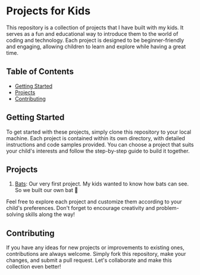 # Projects for Kids

This repository is a collection of projects that I have built with my kids. It serves as a fun and educational way to introduce them to the world of coding and technology. Each project is designed to be beginner-friendly and engaging, allowing children to learn and explore while having a great time.

## Table of Contents

- [Getting Started](#getting-started)
- [Projects](#projects)
- [Contributing](#contributing)


## Getting Started

To get started with these projects, simply clone this repository to your local machine. Each project is contained within its own directory, with detailed instructions and code samples provided. You can choose a project that suits your child's interests and follow the step-by-step guide to build it together.

## Projects


1. [Bats](./Arduino/Bats/): Our very first project. My kids wanted to know how bats can see. So we built our own bat 🦇


Feel free to explore each project and customize them according to your child's preferences. Don't forget to encourage creativity and problem-solving skills along the way!

## Contributing

If you have any ideas for new projects or improvements to existing ones, contributions are always welcome. Simply fork this repository, make your changes, and submit a pull request. Let's collaborate and make this collection even better!
